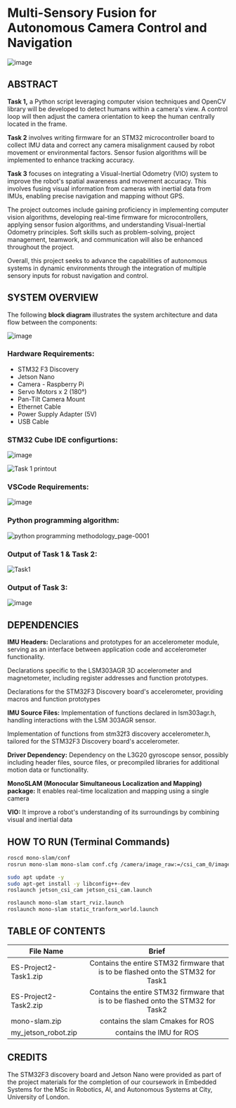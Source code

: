 # Multi-Sensory Fusion for Autonomous Camera Control and Navigation
![image](https://github.com/user-attachments/assets/1b704d56-c9cf-424e-8e56-99f5b54bc97c)

## ABSTRACT
**Task 1,** a Python script leveraging computer vision techniques and OpenCV library will be developed to detect humans within a camera's view. A control loop will then adjust the camera orientation to keep the human centrally located in the frame.

**Task 2** involves writing firmware for an STM32 microcontroller board to collect IMU data and correct any camera misalignment caused by robot movement or environmental factors. Sensor fusion algorithms will be implemented to enhance tracking accuracy.

**Task 3** focuses on integrating a Visual-Inertial Odometry (VIO) system to improve the robot's spatial awareness and movement accuracy. This involves fusing visual information from cameras with inertial data from IMUs, enabling precise navigation and mapping without GPS.

The project outcomes include gaining proficiency in implementing computer vision algorithms, developing real-time firmware for microcontrollers, applying sensor fusion algorithms, and understanding Visual-Inertial Odometry principles. Soft skills such as problem-solving, project management, teamwork, and communication will also be enhanced throughout the project.

Overall, this project seeks to advance the capabilities of autonomous systems in dynamic environments through the integration of multiple sensory inputs for robust navigation and control.

## SYSTEM OVERVIEW
The following **block diagram** illustrates the system architecture and data flow between the components:

![image](https://github.com/user-attachments/assets/b70b8875-493a-4d55-9569-f327590ae4d2)

### Hardware Requirements:
- STM32 F3 Discovery
- Jetson Nano
- Camera - Raspberry Pi
- Servo Motors x 2 (180°)
- Pan-Tilt Camera Mount
- Ethernet Cable
- Power Supply Adapter (5V)
- USB Cable

### STM32 Cube IDE configurtions:
![image](https://github.com/user-attachments/assets/1edb2786-5adc-478e-a4d0-8a8df31c877e)

![Task 1 printout](https://github.com/user-attachments/assets/27d47c7b-5fde-479e-8fb3-9a83fcd615ce)

### VSCode Requirements:
![image](https://github.com/user-attachments/assets/fb8cde01-3c44-4cf6-85b8-4465bf757b2d)

### Python programming algorithm:
![python programming methodology_page-0001](https://github.com/user-attachments/assets/bd274363-8dd0-43e6-8fe4-92e57328f67f)

### Output of Task 1 & Task 2:
![Task1](https://github.com/user-attachments/assets/e20d1e41-4637-4e66-804e-3fe6f59beed7)

### Output of Task 3:
![image](https://github.com/user-attachments/assets/4c047949-f696-47fb-af1a-e12225b4ee47)

## DEPENDENCIES

**IMU Headers:** Declarations and prototypes for an accelerometer module, serving as an interface between application code and accelerometer functionality.

Declarations specific to the LSM303AGR 3D accelerometer and magnetometer, including register addresses and function prototypes.

Declarations for the STM32F3 Discovery board's accelerometer, providing macros and function prototypes

**IMU Source Files:** Implementation of functions declared in lsm303agr.h, handling interactions with the LSM 303AGR sensor.

Implementation of functions from stm32f3 discovery accelerometer.h, tailored for the STM32F3 Discovery board's accelerometer.

**Driver Dependency:** Dependency on the L3G20 gyroscope sensor, possibly including header files, source files, or precompiled libraries for additional motion data or functionality.

**MonoSLAM (Monocular Simultaneous Localization and Mapping) package:** It enables real-time localization and mapping using a single camera

**VIO:** It improve a robot's understanding of its surroundings by combining visual and inertial data

## HOW TO RUN (Terminal Commands)
```bash
roscd mono-slam/conf
rosrun mono-slam mono-slam conf.cfg /camera/image_raw:=/csi_cam_0/image_raw

sudo apt update -y
sudo apt-get install -y libconfig++-dev
roslaunch jetson_csi_cam jetson_csi_cam.launch

roslaunch mono-slam start_rviz.launch
roslaunch mono-slam static_tranform_world.launch 
```

## TABLE OF CONTENTS

| File Name        | Brief           |
| ------------- |:-------------:|
| ES-Project2-Task1.zip      | Contains the entire STM32 firmware that is to be flashed onto the STM32 for Task1 |
| ES-Project2-Task2.zip      | Contains the entire STM32 firmware that is to be flashed onto the STM32 for Task2|
| mono-slam.zip      | contains the slam Cmakes for ROS      |
|  my_jetson_robot.zip      | contains the IMU for ROS      |

## CREDITS
The STM32F3 discovery board and Jetson Nano were provided as part of the project materials for the completion of our coursework in Embedded Systems for the MSc in Robotics, AI, and Autonomous Systems at City, University of London.
